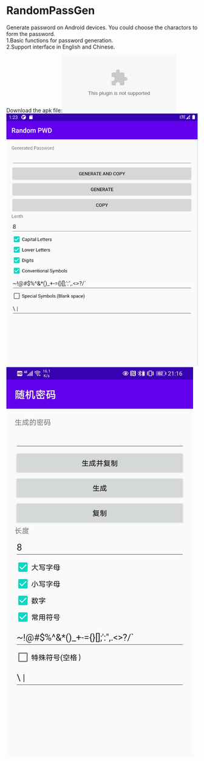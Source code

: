 # RandomPassGen
Generate password on Android devices. You could choose the charactors to form the password.<br>
1.Basic functions for password generation.<br>
2.Support interface in English and Chinese.<br>

Download the apk file:![apk file 20200621](https://github.com/dy21/RandomPassGen/raw/master/app/release/app-release.apk)
<br>
![image](https://github.com/dy21/RandomPassGen/blob/master/images/EnglishHMI20200621.png)
![image](https://github.com/dy21/RandomPassGen/blob/master/images/20200621211639.jpg)
